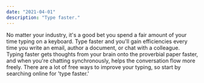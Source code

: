 ```yaml
---
date: "2021-04-01"
description: "Type faster."
---
```


No matter your industry, it's a good bet you spend a fair amount of your time typing on a keyboard. Type faster and you'll gain efficiencies every time you write an email, author a document, or chat with a colleague. Typing faster gets thoughts from your brain onto the proverbial paper faster, and when you're chatting synchronously, helps the conversation flow more freely. There are a lot of free ways to improve your typing, so start by searching online for 'type faster.'
